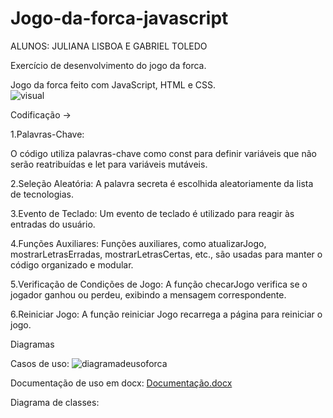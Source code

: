 # Jogo-da-forca-javascript
ALUNOS: JULIANA LISBOA E GABRIEL TOLEDO

Exercício de desenvolvimento do jogo da forca.

Jogo da forca feito com JavaScript, HTML e CSS.
<br>
![visual](https://github.com/julianadlisboa/Jogo-da-forca-javascript/assets/128002239/97a684a7-2e6c-46ab-8ea2-163f3ff2ec04)

Codificação ->

1.Palavras-Chave:

O código utiliza palavras-chave como const para definir variáveis que não serão reatribuídas e let para variáveis mutáveis.

2.Seleção Aleatória:
A palavra secreta é escolhida aleatoriamente da lista de tecnologias.

3.Evento de Teclado:
Um evento de teclado é utilizado para reagir às entradas do usuário.

4.Funções Auxiliares:
Funções auxiliares, como atualizarJogo, mostrarLetrasErradas, mostrarLetrasCertas, etc., são usadas para manter o código organizado e modular.

5.Verificação de Condições de Jogo:
A função checarJogo verifica se o jogador ganhou ou perdeu, exibindo a mensagem correspondente.

6.Reiniciar Jogo:
A função reiniciar Jogo recarrega a página para reiniciar o jogo.

Diagramas

Casos de uso: 
![diagramadeusoforca](https://github.com/julianadlisboa/Jogo-da-forca-javascript/assets/128002239/6d17d851-f667-44b4-a397-75fdaef098c2)


Documentação de uso em docx:
[Documentação.docx](https://github.com/julianadlisboa/Jogo-da-forca-javascript/files/13349364/Documentacao.docx)

Diagrama de classes:




